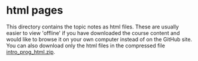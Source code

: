 # html pages

This directory contains the topic notes as html files. These are usually easier to view 'offline' if you have downloaded the course content and would like to browse it on your own computer instead of on the GitHub site. You can also download only the html files in the compressed file [intro_prog_html.zip](intro_prog_html.zip).
